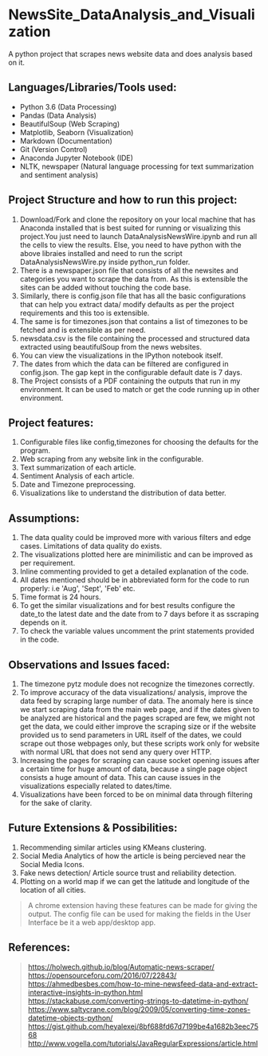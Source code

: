 # NewsSite_DataAnalysis_and_Visualization
A python project that scrapes news website data and does analysis based on it.

## Languages/Libraries/Tools used:

- Python 3.6 (Data Processing)
- Pandas (Data Analysis)
- BeautifulSoup (Web Scraping)
- Matplotlib, Seaborn  (Visualization)
- Markdown (Documentation)
- Git (Version Control)
- Anaconda Jupyter Notebook (IDE)
- NLTK, newspaper (Natural language processing for text summarization and sentiment analysis)

## Project Structure and how to run this project:

1. Download/Fork and clone the repository on your local machine that has Anaconda installed that is best suited for running or visualizing this project.You just need to launch DataAnalysisNewsWire.ipynb and run all the cells to view the results. Else, you need to have python with the above libraies installed and need to run the script DataAnalysisNewsWire.py inside python_run folder.
2. There is a newspaper.json file that consists of all the newsites and categories you want to scrape the data from. As this is extensible the sites can be added without touching the code base.
3. Similarly, there is config.json file that has all the basic configurations that can help you extract data/ modify defaults as per the 
project requirements and this too is extensible.
4. The same is for timezones.json that contains a list of timezones to be fetched and is extensible as per need.
5. newsdata.csv is the file containing the processed and structured data extracted using beautifulSoup from the news websites.
6. You can view the visualizations in the IPython notebook itself.
7. The dates from which the data can be filtered are configured in config.json. The gap kept in the configurable default date is 7 days.
8. The Project consists of a PDF containing the outputs that run in my environment. It can be used to match or get the code running up in other environment.

## Project features:

1. Configurable files like config,timezones for choosing the defaults for the program.
2. Web scraping from any website link in the configurable.
3. Text summarization of each article.
4. Sentiment Analysis of each article.
5. Date and Timezone preprocessing.
6. Visualizations like  to understand the distribution of data better.

## Assumptions:

1. The data quality could be improved more with various filters and edge cases. Limitations of data quality do exists.
2. The visualizations plotted here are minimilistic and can be improved as per requirement. 
3. Inline commenting provided to get a detailed explanation of the code.
4. All dates mentioned should be in abbreviated form for the code to run properly: i.e 'Aug', 'Sept', 'Feb' etc. 
5. Time format is 24 hours.
6. To get the similar visualizations and for best results configure the date_to the latest date and the date from to 7 days before it as sscraping depends on it.
7. To check the variable values uncomment the print statements provided in the code.

## Observations and Issues faced:

1. The timezone pytz module does not recognize the timezones correctly.
2. To improve accuracy of the data visualizations/ analysis, improve the data feed by scraping large number of data. The anomaly here is since we start scraping data from the main web page, and if the dates given to be analyzed are historical and the pages scraped are few, we might not get the data, we could either improve the scraping size or if the website provided us to send parameters in URL itself of the dates, we could scrape out those webpages only, but these scripts work only for website with normal URL that does not send any query over HTTP. 
3. Increasing the pages for scraping can cause socket opening issues after a certain time for huge amount of data, because a single page object consists a huge amount of data. This can cause issues in the visualizations especially related to dates/time.
5. Visualizations have been forced to be on minimal data through filtering for the sake of clarity.

## Future Extensions & Possibilities:

1. Recommending similar articles using KMeans clustering.
2. Social Media Analytics of how the article is being percieved near the Social Media Icons.
3. Fake news detection/ Article source trust and reliability detection.
4. Plotting on a world map if we can get the latitude and longitude of the location of all cities.

 > A chrome extension having these features can be made for giving the output. The config file can be used for making the fields in the User Interface be it a web app/desktop app.
 
 ## References:
  > https://holwech.github.io/blog/Automatic-news-scraper/
  > https://opensourceforu.com/2016/07/22843/
  > https://ahmedbesbes.com/how-to-mine-newsfeed-data-and-extract-interactive-insights-in-python.html
  > https://stackabuse.com/converting-strings-to-datetime-in-python/
  > https://www.saltycrane.com/blog/2009/05/converting-time-zones-datetime-objects-python/
  > https://gist.github.com/heyalexej/8bf688fd67d7199be4a1682b3eec7568
  > http://www.vogella.com/tutorials/JavaRegularExpressions/article.html
